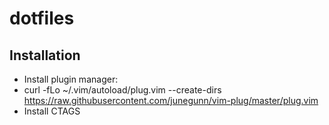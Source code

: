 # dotfiles

## Installation
* Install plugin manager:
* curl -fLo ~/.vim/autoload/plug.vim --create-dirs https://raw.githubusercontent.com/junegunn/vim-plug/master/plug.vim
* Install CTAGS

